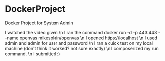 # DockerProject
Docker Project for System Admin


I watched the video given \n
I ran the command docker run -d -p 443:443 --name openvas mikesplain/openvas \n
I opened https://localhost \n
I used admin and admin for user and password \n
I ran a quick test on my local machine (don't think it worked? not sure exactly) \n
I composerized my run command. \n
I submitted :)
